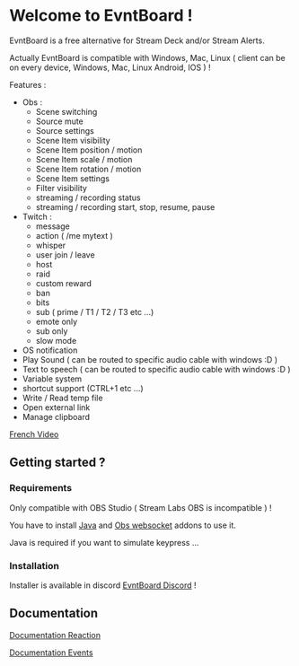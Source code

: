 # Welcome to EvntBoard !

EvntBoard is a free alternative for Stream Deck and/or Stream Alerts.

Actually EvntBoard is compatible with Windows, Mac, Linux ( client can be on every device, Windows, Mac, Linux Android, IOS ) !

Features : 
   - Obs :
     - Scene switching
     - Source mute
     - Source settings
     - Scene Item visibility
     - Scene Item position / motion
     - Scene Item scale / motion
     - Scene Item rotation / motion
     - Scene Item settings
     - Filter visibility
     - streaming / recording status
     - streaming / recording start, stop, resume, pause
   - Twitch :
     - message
     - action ( /me mytext )
     - whisper
     - user join / leave
     - host
     - raid
     - custom reward
     - ban
     - bits
     - sub ( prime / T1 / T2 / T3 etc ...)
     - emote only
     - sub only
     - slow mode
   - OS notification
   - Play Sound ( can be routed to specific audio cable with windows :D )
   - Text to speech  ( can be routed to specific audio cable with windows :D )
   - Variable system
   - shortcut support (CTRL+1 etc ...)
   - Write / Read temp file
   - Open external link
   - Manage clipboard



[French Video](https://www.youtube.com/watch?v=TfUaGN8y8OE)

## Getting started ?

### Requirements

Only compatible with OBS Studio ( Stream Labs OBS is incompatible ) !

You have to install [Java](https://www.java.com/download/) and [Obs websocket](https://obsproject.com/forum/resources/obs-websocket-remote-control-obs-studio-from-websockets.466/) addons to use it.

Java is required if you want to simulate keypress ...

### Installation

Installer is available in discord [EvntBoard Discord](https://discord.gg/TsqjcK2) !

## Documentation
[Documentation Reaction](reaction.md)

[Documentation Events](events.md)
